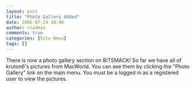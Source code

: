 ```yaml
---
layout: post
title: "Photo Gallery Added"
date: 2002-07-24 10:48
author: rcadmin
comments: true
categories: [Site News]
tags: []
---
```

There is now a photo gallery section on BiTSMACK! So far we have all of kruton6's pictures from MacWorld. You can see them by clicking the "Photo Gallery" link on the main menu. You must be a logged in as a registered user to view the pictures.

